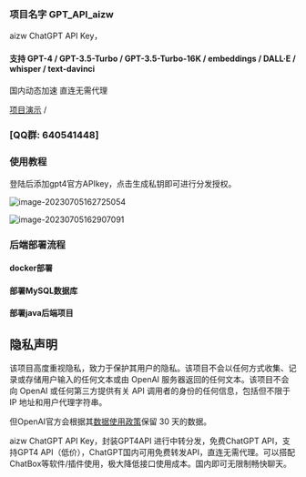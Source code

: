 ### 项目名字 GPT_API_aizw

aizw ChatGPT API Key，

#### 支持 **GPT-4** / GPT-3.5-Turbo / GPT-3.5-Turbo-16K / embeddings / DALL·E / whisper / text-davinci

国内动态加速 直连无需代理

[项目演示](https://aizw.io/) / 

### [QQ群: 640541448]

### 使用教程

登陆后添加gpt4官方APIkey，点击生成私钥即可进行分发授权。

![image-20230705162725054](C:\Users\49607\AppData\Roaming\Typora\typora-user-images\image-20230705162725054.png)

![image-20230705162907091](C:\Users\49607\AppData\Roaming\Typora\typora-user-images\image-20230705162907091.png)


### 后端部署流程
#### docker部署

#### 部署MySQL数据库

#### 部署java后端项目




## 隐私声明

该项目高度重视隐私，致力于保护其用户的隐私。该项目不会以任何方式收集、记录或存储用户输入的任何文本或由 OpenAI 服务器返回的任何文本。该项目不会向 OpenAI 或任何第三方提供有关 API 调用者的身份的任何信息，包括但不限于 IP 地址和用户代理字符串。

但OpenAI官方会根据其[数据使用政策](https://platform.openai.com/docs/data-usage-policies)保留 30 天的数据。

aizw ChatGPT API Key，封装GPT4API 进行中转分发，免费ChatGPT API，支持GPT4 API（低价），ChatGPT国内可用免费转发API，直连无需代理。可以搭配ChatBox等软件/插件使用，极大降低接口使用成本。国内即可无限制畅快聊天。
